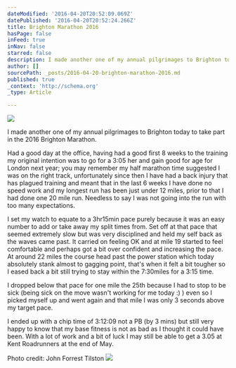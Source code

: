 ```yaml
---
dateModified: '2016-04-20T20:52:09.069Z'
datePublished: '2016-04-20T20:52:24.266Z'
title: Brighton Marathon 2016
hasPage: false
inFeed: true
inNav: false
starred: false
description: I made another one of my annual pilgrimages to Brighton today to take part in the 2016 Brighton Marathon.
author: []
sourcePath: _posts/2016-04-20-brighton-marathon-2016.md
published: true
_context: 'http://schema.org'
_type: Article

---
```

![](https://the-grid-user-content.s3-us-west-2.amazonaws.com/450329c3-fcca-4bd2-aa74-a64ffe229c24.jpg)

I made another one of my annual pilgrimages to Brighton today to take part in the 2016 Brighton Marathon.

Had a good day at the office, having had a good first 8 weeks to the training my original intention was to go for a 3:05 her and gain good for age for London next year; you may remember my half marathon time suggested I was on the right track, unfortunately since then I have had a back injury that has plagued training and meant that in the last 6 weeks I have done no speed work and my longest run has been just under 12 miles, prior to that I had done one 20 mile run. Needless to say I was not going into the run with too many expectations.

I set my watch to equate to a 3hr15min pace purely because it was an easy number to add or take away my split times from. Set off at that pace that seemed extremely slow but was very disciplined and held my self back as the waves came past. It carried on feeling OK and at mile 19 started to feel comfortable and perhaps got a bit over confident and increasing the pace. At around 22 miles the course head past the power station which today absolutely stank almost to gagging point, that's when it felt a bit tougher so I eased back a bit still trying to stay within the 7:30miles for a 3:15 time.

I dropped below that pace for one mile the 25th because I had to stop to be sick (being sick on the move wasn't working for me today :) ) even so I picked myself up and went again and that mile I was only 3 seconds above my target pace.

I ended up with a chip time of 3:12:09 not a PB (by 3 mins) but still very happy to know that my base fitness is not as bad as I thought it could have been. With a lot of work and a bit of luck I may still be able to get a 3.05 at Kent Roadrunners at the end of May.

Photo credit: John Forrest Tilston
![](https://the-grid-user-content.s3-us-west-2.amazonaws.com/45758f6a-a581-4b16-96c7-33a3a1e04096.jpg)